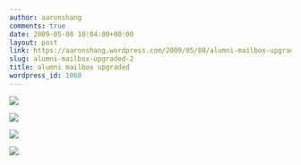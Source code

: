```yaml
---
author: aaronshang
comments: true
date: 2009-05-08 10:04:00+00:00
layout: post
link: https://aaronshang.wordpress.com/2009/05/08/alumni-mailbox-upgraded-2/
slug: alumni-mailbox-upgraded-2
title: alumni mailbox upgraded
wordpress_id: 1068
---
```


[![](http://aaronshang.files.wordpress.com/2009/05/sdu-mail-7184622.png?w=300)](http://aaronshang.files.wordpress.com/2009/05/sdu-mail-7184622.png)

[![](http://aaronshang.files.wordpress.com/2009/05/sdu-mail-2009-05-7191212.png?w=300)](http://aaronshang.files.wordpress.com/2009/05/sdu-mail-2009-05-7191212.png)

[![](http://aaronshang.files.wordpress.com/2009/05/sdu-mail-boxes-7200202.png?w=300)](http://aaronshang.files.wordpress.com/2009/05/sdu-mail-boxes-7200202.png)

[![](http://aaronshang.files.wordpress.com/2009/05/sdu-mail-boxes-2009-05-7213142.png?w=300)](http://aaronshang.files.wordpress.com/2009/05/sdu-mail-boxes-2009-05-7213142.png)
